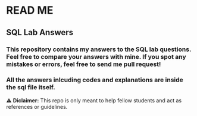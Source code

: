 # READ ME

## SQL Lab Answers

### This repository contains my answers to the SQL lab questions. Feel free to compare your answers with mine. If you spot any mistakes or errors, feel free to send me pull request!
### All the answers inlcuding codes and explanations are inside the sql file itself. 

:warning: **Diclaimer:** This repo is only meant to help fellow students and act as references or guidelines.
